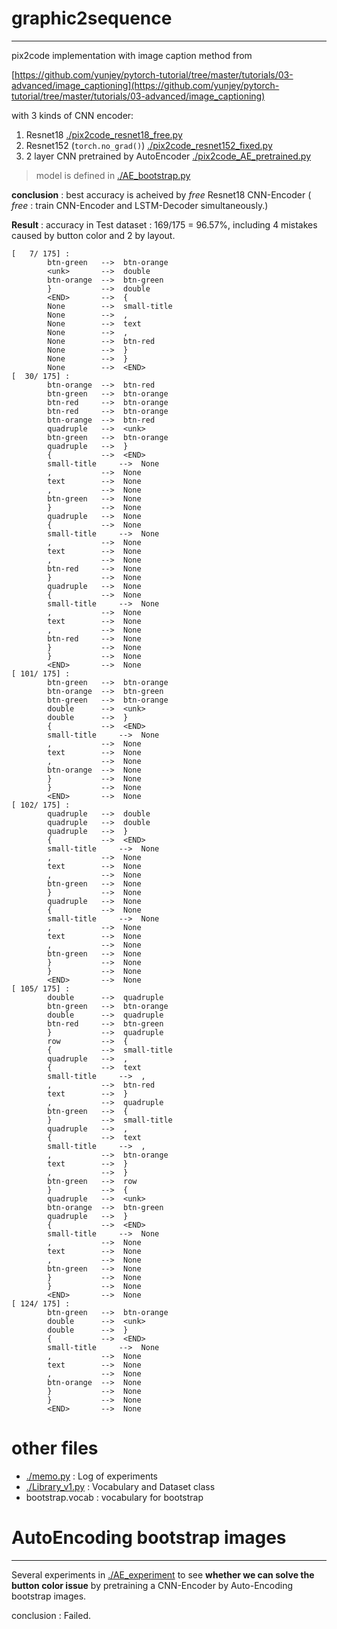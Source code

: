 # graphic2sequence
---

pix2code implementation with image caption method from

[https://github.com/yunjey/pytorch-tutorial/tree/master/tutorials/03-advanced/image_captioning](https://github.com/yunjey/pytorch-tutorial/tree/master/tutorials/03-advanced/image_captioning)

with 3 kinds of CNN encoder:
1. Resnet18 [./pix2code_resnet18_free.py](./pix2code_resnet18_free.py)
2. Resnet152 (`torch.no_grad()`) [./pix2code_resnet152_fixed.py](./pix2code_resnet152_fixed.py)
3. 2 layer CNN pretrained by AutoEncoder [./pix2code_AE_pretrained.py](./pix2code_AE_pretrained.py)
> model is defined in [./AE_bootstrap.py](./AE_bootstrap.py)

**conclusion** : best accuracy is acheived by *free* Resnet18 CNN-Encoder ( *free* : train CNN-Encoder and LSTM-Decoder simultaneously.)

**Result** : accuracy in Test dataset : 169/175 = 96.57%, including 4 mistakes caused by button color and 2 by layout.
```
[   7/ 175] :
		btn-green  	-->	 btn-orange
		<unk>      	-->	 double    
		btn-orange 	-->	 btn-green 
		}          	-->	 double    
		<END>      	-->	 {         
		None       	-->	 small-title
		None       	-->	 ,         
		None       	-->	 text      
		None       	-->	 ,         
		None       	-->	 btn-red   
		None       	-->	 }         
		None       	-->	 }         
		None       	-->	 <END>     
[  30/ 175] :
		btn-orange 	-->	 btn-red   
		btn-green  	-->	 btn-orange
		btn-red    	-->	 btn-orange
		btn-red    	-->	 btn-orange
		btn-orange 	-->	 btn-red   
		quadruple  	-->	 <unk>     
		btn-green  	-->	 btn-orange
		quadruple  	-->	 }         
		{          	-->	 <END>     
		small-title 	-->	 None      
		,          	-->	 None      
		text       	-->	 None      
		,          	-->	 None      
		btn-green  	-->	 None      
		}          	-->	 None      
		quadruple  	-->	 None      
		{          	-->	 None      
		small-title 	-->	 None      
		,          	-->	 None      
		text       	-->	 None      
		,          	-->	 None      
		btn-red    	-->	 None      
		}          	-->	 None      
		quadruple  	-->	 None      
		{          	-->	 None      
		small-title 	-->	 None      
		,          	-->	 None      
		text       	-->	 None      
		,          	-->	 None      
		btn-red    	-->	 None      
		}          	-->	 None      
		}          	-->	 None      
		<END>      	-->	 None      
[ 101/ 175] :
		btn-green  	-->	 btn-orange
		btn-orange 	-->	 btn-green 
		btn-green  	-->	 btn-orange
		double     	-->	 <unk>     
		double     	-->	 }         
		{          	-->	 <END>     
		small-title 	-->	 None      
		,          	-->	 None      
		text       	-->	 None      
		,          	-->	 None      
		btn-orange 	-->	 None      
		}          	-->	 None      
		}          	-->	 None      
		<END>      	-->	 None      
[ 102/ 175] :
		quadruple  	-->	 double    
		quadruple  	-->	 double    
		quadruple  	-->	 }         
		{          	-->	 <END>     
		small-title 	-->	 None      
		,          	-->	 None      
		text       	-->	 None      
		,          	-->	 None      
		btn-green  	-->	 None      
		}          	-->	 None      
		quadruple  	-->	 None      
		{          	-->	 None      
		small-title 	-->	 None      
		,          	-->	 None      
		text       	-->	 None      
		,          	-->	 None      
		btn-green  	-->	 None      
		}          	-->	 None      
		}          	-->	 None      
		<END>      	-->	 None      
[ 105/ 175] :
		double     	-->	 quadruple 
		btn-green  	-->	 btn-orange
		double     	-->	 quadruple 
		btn-red    	-->	 btn-green 
		}          	-->	 quadruple 
		row        	-->	 {         
		{          	-->	 small-title
		quadruple  	-->	 ,         
		{          	-->	 text      
		small-title 	-->	 ,         
		,          	-->	 btn-red   
		text       	-->	 }         
		,          	-->	 quadruple 
		btn-green  	-->	 {         
		}          	-->	 small-title
		quadruple  	-->	 ,         
		{          	-->	 text      
		small-title 	-->	 ,         
		,          	-->	 btn-orange
		text       	-->	 }         
		,          	-->	 }         
		btn-green  	-->	 row       
		}          	-->	 {         
		quadruple  	-->	 <unk>     
		btn-orange 	-->	 btn-green 
		quadruple  	-->	 }         
		{          	-->	 <END>     
		small-title 	-->	 None      
		,          	-->	 None      
		text       	-->	 None      
		,          	-->	 None      
		btn-green  	-->	 None      
		}          	-->	 None      
		}          	-->	 None      
		<END>      	-->	 None      
[ 124/ 175] :
		btn-green  	-->	 btn-orange
		double     	-->	 <unk>     
		double     	-->	 }         
		{          	-->	 <END>     
		small-title 	-->	 None      
		,          	-->	 None      
		text       	-->	 None      
		,          	-->	 None      
		btn-orange 	-->	 None      
		}          	-->	 None      
		}          	-->	 None      
		<END>      	-->	 None 
```
# other files

- [./memo.py](./memo.py) : Log of experiments
- [./Library_v1.py](./Library_v1.py) : Vocabulary and Dataset class
- bootstrap.vocab : vocabulary for bootstrap


# AutoEncoding bootstrap images
---

Several experiments in [./AE_experiment](./AE_experiment) to see **whether we can solve the button color issue** by pretraining a CNN-Encoder by Auto-Encoding bootstrap images.

conclusion : Failed.


